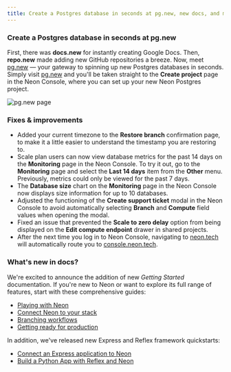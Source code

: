 ```yaml
---
title: Create a Postgres database in seconds at pg.new, new docs, and more
---
```


### Create a Postgres database in seconds at pg.new

First, there was **docs.new** for instantly creating Google Docs. Then, **repo.new** made adding new GitHub repositories a breeze. Now, meet [pg.new](https://pg.new) &#8212; your gateway to spinning up new Postgres databases in seconds. Simply visit [pg.new](https://pg.new) and you'll be taken straight to the **Create project** page in the Neon Console, where you can set up your new Neon Postgres project.

![pg.new page](/docs/relnotes/pg_new.png)

### Fixes & improvements

- Added your current timezone to the **Restore branch** confirmation page, to make it a little easier to understand the timestamp you are restoring to.
- Scale plan users can now view database metrics for the past 14 days on the **Monitoring** page in the Neon Console. To try it out, go to the **Monitoring** page and select the **Last 14 days** item from the **Other** menu. Previously, metrics could only be viewed for the past 7 days.
- The **Database size** chart on the **Monitoring** page in the Neon Console now displays size information for up to 10 databases.
- Adjusted the functioning of the **Create support ticket** modal in the Neon Console to avoid automatically selecting **Branch** and **Compute** field values when opening the modal.
- Fixed an issue that prevented the **Scale to zero delay** option from being displayed on the **Edit compute endpoint** drawer in shared projects.
- After the next time you log in to Neon Console, navigating to [neon.tech](https://neon.tech) will automatically route you to [console.neon.tech](https://console.neon.tech).

### What's new in docs?

We're excited to announce the addition of new _Getting Started_ documentation. If you're new to Neon or want to explore its full range of features, start with these comprehensive guides:

- [Playing with Neon](/docs/get-started-with-neon/signing-up)
- [Connect Neon to your stack](/docs/get-started-with-neon/connect-neon)
- [Branching workflows](/docs/get-started-with-neon/workflow-primer)
- [Getting ready for production](/docs/get-started-with-neon/production-checklist)

In addition, we've released new Express and Reflex framework quickstarts:

- [Connect an Express application to Neon](/docs/guides/express)
- [Build a Python App with Reflex and Neon](/docs/guides/reflex)
